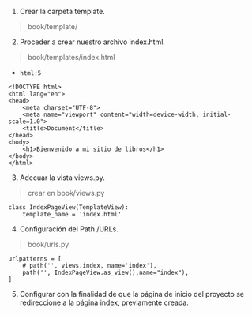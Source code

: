1. Crear la carpeta template.

> book/template/

2. Proceder a crear nuestro archivo index.html.

> book/templates/index.html

* `html:5`

```
<!DOCTYPE html>
<html lang="en">
<head>
    <meta charset="UTF-8">
    <meta name="viewport" content="width=device-width, initial-scale=1.0">
    <title>Document</title>
</head>
<body>
    <h1>Bienvenido a mi sitio de libros</h1>
</body>
</html>
```

3. Adecuar la vista views.py.

> crear en book/views.py 

```
class IndexPageView(TemplateView):
    template_name = 'index.html'
```

4. Configuración del Path /URLs.

> book/urls.py

```
urlpatterns = [
    # path('', views.index, name='index'),
    path('', IndexPageView.as_view(),name="index"),
]
```

5. Configurar con la finalidad de que la página de inicio del proyecto se redireccione a la página index, previamente creada.
